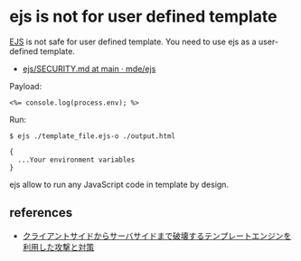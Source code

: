 # ejs is not for user defined template

[EJS](https://ejs.co/) is not safe for user defined template.
You need to use ejs as a user-defined template.

- [ejs/SECURITY.md at main · mde/ejs](https://github.com/mde/ejs/blob/main/SECURITY.md)

Payload:

```ejs
<%= console.log(process.env); %>
```

Run:

```ejs
$ ejs ./template_file.ejs-o ./output.html

{
  ...Your environment variables
}
```

ejs allow to run any JavaScript code in template by design.

## references

- [クライアントサイドからサーバサイドまで破壊するテンプレートエンジンを利用した攻撃と対策](https://azu.github.io/slide/2019/template-engine/template-engine-security.html)
